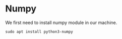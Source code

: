 # Numpy
We first need to install numpy module in our machine.
```shell
sudo apt install python3-numpy
```

